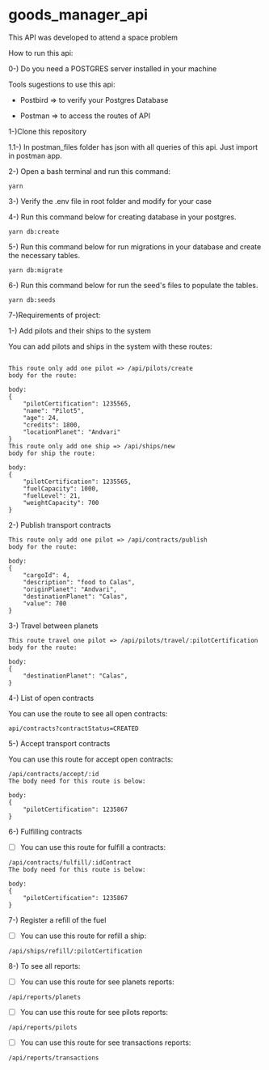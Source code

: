 # goods_manager_api

This API was developed to attend a space problem

How to run this api:

0-) Do you need a POSTGRES server installed in your machine

Tools sugestions to use this api:

- Postbird => to verify your Postgres Database

* Postman => to access the routes of API

1-)Clone this repository

1.1-) In postman_files folder has json with all queries of this api. Just import in postman app.

2-) Open a bash terminal and run this command:

```
yarn
```

3-) Verify the .env file in root folder and modify for your case

4-) Run this command below for creating database in your postgres.

```
yarn db:create
```

5-) Run this command below for run migrations in your database and create the necessary tables.

```
yarn db:migrate
```

6-) Run this command below for run the seed's files to populate the tables.

```
yarn db:seeds
```

7-)Requirements of project:

1-) Add pilots and their ships to the system

You can add pilots and ships in the system with these routes:

```

This route only add one pilot => /api/pilots/create
body for the route:

body:
{
    "pilotCertification": 1235565,
    "name": "Pilot5",
    "age": 24,
    "credits": 1800,
    "locationPlanet": "Andvari"
} 
This route only add one ship => /api/ships/new
body for ship the route:

body:
{
    "pilotCertification": 1235565,
    "fuelCapacity": 1000,
    "fuelLevel": 21,
    "weightCapacity": 700
}
```

2-) Publish transport contracts

```
This route only add one pilot => /api/contracts/publish
body for the route:

body:
{
    "cargoId": 4,
    "description": "food to Calas",
    "originPlanet": "Andvari",
    "destinationPlanet": "Calas",
    "value": 700
}
```

3-) Travel between planets

```
This route travel one pilot => /api/pilots/travel/:pilotCertification
body for the route:

body:
{
    "destinationPlanet": "Calas",
}
```

4-) List of open contracts

You can use the route to see all open contracts:

```
api/contracts?contractStatus=CREATED
```

5-) Accept transport contracts

You can use this route for accept open contracts:

```
/api/contracts/accept/:id
The body need for this route is below:

body:
{
    "pilotCertification": 1235867
}

```

6-) Fulfilling contracts

* [ ] You can use this route for fulfill a contracts:

```
/api/contracts/fulfill/:idContract
The body need for this route is below:

body:
{
    "pilotCertification": 1235867
}

```

7-) Register a refill of the fuel

* [ ] You can use this route for refill a ship:

```
/api/ships/refill/:pilotCertification
```

8-) To see all reports:

* [ ] You can use this route for see planets reports:

```
/api/reports/planets
```

* [ ] You can use this route for see pilots reports:

```
/api/reports/pilots
```

* [ ] You can use this route for see transactions reports:

```
/api/reports/transactions
```
